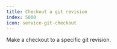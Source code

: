 ```yaml
---
title: Checkout a git revision
index: 5000
icon: service-git-checkout
---
```


Make a checkout to a specific git revision.
